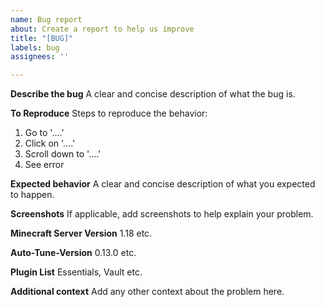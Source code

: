 ```yaml
---
name: Bug report
about: Create a report to help us improve
title: "[BUG]"
labels: bug
assignees: ''

---
```


**Describe the bug**
A clear and concise description of what the bug is.

**To Reproduce**
Steps to reproduce the behavior:
1.  Go to '....'
2.  Click on '....'
3.  Scroll down to '....'
4.  See error

**Expected behavior**
A clear and concise description of what you expected to happen.

**Screenshots**
If applicable, add screenshots to help explain your problem.

**Minecraft Server Version**
1.18 etc.

**Auto-Tune-Version**
0.13.0 etc.

**Plugin List**
Essentials, Vault etc.

**Additional context**
Add any other context about the problem here.
